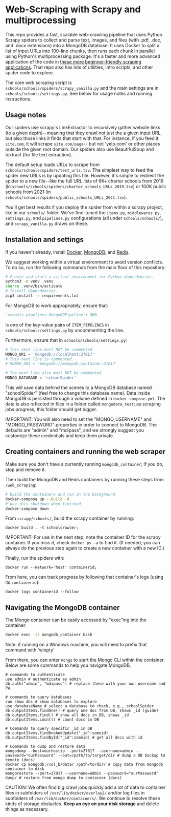 # Web-Scraping with Scrapy and multiprocessing
This repo provides a fast, scalable web-crawling pipeline that uses Python Scrapy spiders to collect and parse text, images, and files (with .pdf, .doc, and .docx extensions) into a MongoDB database. It uses Docker to split a list of input URLs into 100-line chunks, then runs each chunk in parallel using Python's multiprocessing package. It's a faster and more advanced application of the code in [these more beginner-friendly scraping applications](https://github.com/jhaber-zz/web_scraping). That repo also has lots of utilities, intro scripts, and other spider code to explore.

The core web scraping script is `schools/schools/spiders/scrapy_vanilla.py` and the main settings are in `schools/schools/settings.py`. See below for usage notes and running instructions.


## Usage notes
Our spiders use scrapy's LinkExtractor to recursively gather website links (to a given depth)--meaning that they crawl not just the a given input URL, but also those links it finds that start with that. For instance, if you feed it `site.com`, it will scrape `site.com/page`-- but not 'yelp.com' or other places outside the given root domain. Our spiders also use BeautifulSoup and textract (for file text extraction).

The default setup loads URLs to scrape from `schools/schools/spiders/test_urls.tsv`. The simplest way to feed the spider new URLs is by updating this file. However, it's simple to redirect the spider to a new file--like the full URL lists of 6K+ charter schools from 2019 (in `schools/schools/spiders/charter_schools_URLs_2019.tsv`) or 100K public schools from 2021 (in `schools/schools/spiders/public_schools_URLs_2021.tsv`). 

You'll get best results if you deploy the spider from within a scrapy project, like in our `schools/` folder. We've fine-tuned the `items.py`, `middlewares.py`, `settings.py`, and `pipelines.py` configurations (all under `schools/schools/`), and `scrapy_vanilla.py` draws on these.


## Installation and settings

If you haven't already, install [Docker](https://docs.docker.com/get-docker/), [MongoDB](https://docs.mongodb.com/manual/installation/), and [Redis](https://www.digitalocean.com/community/tutorials/how-to-install-and-secure-redis-on-ubuntu-18-04).

We suggest working within a virtual environment to avoid version conflicts. To do so, run the following commands from the main floor of this repository:
```bash
# Create and start a virtual environment for Python dependencies.
python3 -m venv .venv
source .venv/bin/activate
# Install dependencies.
pip3 install -r requirements.txt
```
For MongoDB to work appropriately, ensure that:

```python
'schools.pipelines.MongoDBPipeline': 300
```
is one of the key-value pairs of `ITEM_PIPELINES` in `schools/schools/settings.py` by uncommenting the line. 

Furthermore, ensure that in `schools/schools/settings.py`:
```python
# This next line must NOT be commented
MONGO_URI = 'mongodb://localhost:27017'
# This next line is commented.
# MONGO_URI = 'mongodb://mongodb_container:27017'

# The next line also must NOT be commented
MONGO_DATABASE = 'schoolSpider'
```

This will save data behind the scenes to a MongoDB database named "schoolSpider" (feel free to change this database name). Data inside MongoDB is persisted through a volume defined in `docker-compose.yml`. The data is also reflected in files in a folder called `mongodata_test`; as scraping jobs progress, this folder should get bigger.

IMPORTANT: You will also need to set the "MONGO_USERNAME" and "MONGO_PASSWORD" properties in order to connect to MongoDB. The defaults are "admin" and "mdipass", and we strongly suggest you customize these credentials and keep them private.


## Creating containers and running the web scraper

Make sure you don't have a currently running `mongodb_container`; if you do, stop and remove it.

Then build the MongoDB and Redis containers by running these steps from `/web_scraping`:
```bash
# build the containers and run in the background
docker-compose up --build -d
# use this shutdown when finished
docker-compose down
```

From `scrapy/schools/`, build the scrapy container by running:
```
docker build . -t schoolcrawler;
```
IMPORTANT: For use in the next step, note the container ID for the scrapy container. If you miss it, check `docker ps -a` to find it. (If needed, you can always do the previous step again to create a new container with a new ID.)

Finally, run the spiders with: 
```
docker run --network='host' containerid; 
```
From here, you can track progress by following that container's logs (using its `containerid`):
```
docker logs containerid --follow
```

## Navigating the MongoDB container

The Mongo container can be easily accessed by "exec"ing into the container:
```bash
docker exec -it mongodb_container bash
```
Note: if running on a Windows machine, you will need to prefix that command with 'winpty'

From there, you can enter `mongo` to start the Mongo CLI within the container. Below are some commands to help you navigate MongoDB. 

```
# commands to authenticate
use admin # authenticate as admin
db.auth("admin", "mdipass") # replace these with your own username and PW

# commands to query databases
run show dbs # show databases to explore
use databaseName # select a database to check, e.g., schoolSpider
db.outputItems.findOne() # query one doc from DB, shows _id (guide)
db.outputItems.find() # show all docs in DB, shows _id
db.outputItems.count() # count docs in DB

# Commands to query specific _id in DB
db.outputItems.findOneAndUpdate("_id":someid) 
db.outputItems.findById("_id":someid) # get all docs with id

# Commands to dump and restore data
mongodump --host=ourhostip --port=27017 --username=admin --password="ourPassword" --out=/path/to/target/dir # dump a DB backup to remote (docs)
docker cp mongodb:/vol_b/data/ /path/to/dir/ # copy data from mongodb container to disk
mongorestore --port=27017 --username=admin --password="ourPassword" dump/ # restore from mongo dump to container (docs)
```

CAUTION: We often find big crawl jobs quickly add a lot of data to container files in subfolders of `/var/lib/docker/overlay2/` and/or log files in subfolders of `/var/lib/docker/containers/`. We continue to resolve these kinds of storage obstacles. **Keep an eye on your disk storage** and delete things as necessary.
